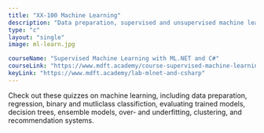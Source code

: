 ```yaml
---
title: "XX-100 Machine Learning"
description: "Data preparation, supervised and unsupervised machine learning, and advanced machine learning concepts"
type: "c"
layout: "single"
image: ml-learn.jpg

courseName: "Supervised Machine Learning with ML.NET and C#"
courseLink: "https://www.mdft.academy/course-supervised-machine-learning-with-mlnet-and-csharp"
keyLink: "https://www.mdft.academy/lab-mlnet-and-csharp"
---
```


Check out these quizzes on machine learning, including data preparation, regression, binary and mutliclass classifiction, evaluating trained models, decision trees, ensemble models, over- and underfitting, clustering, and recommendation systems.
